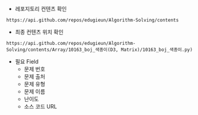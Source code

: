 -  레포지토리 컨텐츠 확인

`https://api.github.com/repos/edugieun/Algorithm-Solving/contents`

- 최종 컨텐츠 위치 확인

`https://api.github.com/repos/edugieun/Algorithm-Solving/contents/Array/10163_boj_색종이(D3, Matrix)/10163_boj_색종이.py)`

- 필요 Field
  - 문제 번호
  - 문제 출처
  - 문제 유형
  - 문제 이름
  - 난이도
  - 소스 코드 URL
